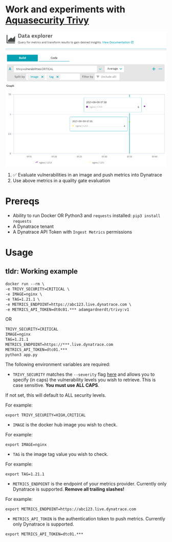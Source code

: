 # Work and experiments with [Aquasecurity Trivy](https://github.com/aquasecurity/trivy)

![trivy dynatrace metrics](assets/trivy_metrics.png)

1. :white_check_mark: Evaluate vulnerabilities in an image and push metrics into Dynatrace
2. Use above metrics in a quality gate evaluation

# Prereqs

- Ability to run Docker OR Python3 and `requests` installed: `pip3 install requests`
- A Dynatrace tenant
- A Dynatrace API Token with `Ingest Metrics` permissions

# Usage

## tldr: Working example

```
docker run --rm \
-e TRIVY_SECURITY=CRITICAL \
-e IMAGE=nginx \
-e TAG=1.21.1 \
-e METRICS_ENDPOINT=https://abc123.live.dynatrace.com \
-e METRICS_API_TOKEN=dt0c01.*** adamgardnerdt/trivy:v1
```

OR 

```
TRIVY_SECURITY=CRITICAL
IMAGE=nginx
TAG=1.21.1
METRICS_ENDPOINT=https://***.live.dynatrace.com
METRICS_API_TOKEN=dtc01.***
python3 app.py
```

The following environment variables are required:

- `TRIVY_SECURITY` matches the `--severity` flag [here](https://github.com/aquasecurity/trivy/blob/main/docs/getting-started/cli/config.md) and allows you to specify (in caps) the vulnerability levels you wish to retrieve. This is case sensitive. **You must use ALL CAPS**.

If not set, this will default to ALL security levels.

For example:
```
export TRIVY_SECURITY=HIGH,CRITICAL
```
- `IMAGE` is the docker hub image you wish to check.

For example:
```
export IMAGE=nginx
```

- `TAG` is the image tag value you wish to check.

For example:
```
export TAG=1.21.1
```

- `METRICS_ENDPOINT` is the endpoint of your metrics provider. Currently only Dynatrace is supported. **Remove all trailing slashes!**

For example:

```
export METRICS_ENDPOINT=https://abc123.live.dynatrace.com
```

- `METRICS_API_TOKEN` is the authentication token to push metrics. Currently only Dynatrace is supported.

```
export METRICS_API_TOKEN=dtc01.***
```
